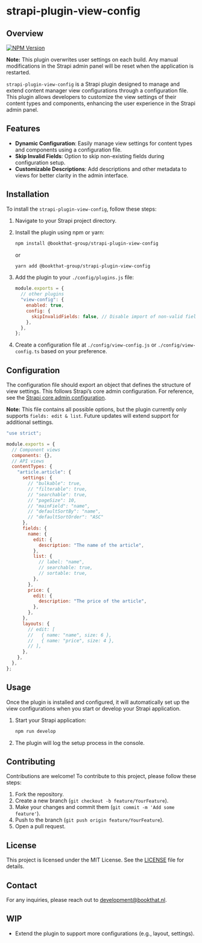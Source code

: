 # strapi-plugin-view-config

## Overview

[![NPM Version](https://img.shields.io/npm/v/@bookthat-group/strapi-plugin-view-config)](https://www.npmjs.com/package/@bookthat-group/strapi-plugin-view-config)

**Note:** This plugin overwrites user settings on each build. Any manual modifications in the Strapi admin panel will be reset when the application is restarted.

`strapi-plugin-view-config` is a Strapi plugin designed to manage and extend content manager view configurations through a configuration file. This plugin allows developers to customize the view settings of their content types and components, enhancing the user experience in the Strapi admin panel.

## Features

- **Dynamic Configuration**: Easily manage view settings for content types and components using a configuration file.
- **Skip Invalid Fields**: Option to skip non-existing fields during configuration setup.
- **Customizable Descriptions**: Add descriptions and other metadata to views for better clarity in the admin interface.

## Installation

To install the `strapi-plugin-view-config`, follow these steps:

1. Navigate to your Strapi project directory.
2. Install the plugin using npm or yarn:

   ```bash
   npm install @bookthat-group/strapi-plugin-view-config
   ```

   or

   ```bash
   yarn add @bookthat-group/strapi-plugin-view-config
   ```

3. Add the plugin to your `./config/plugins.js` file:

   ```javascript
   module.exports = {
     // other plugins
     "view-config": {
       enabled: true,
       config: {
         skipInvalidFields: false, // Disable import of non-valid fields (based on Strapi fields)
       },
     },
   };
   ```

4. Create a configuration file at `./config/view-config.js` or `./config/view-config.ts` based on your preference.

## Configuration

The configuration file should export an object that defines the structure of view settings. This follows Strapi’s core admin configuration. For reference, see the [Strapi core admin configuration](https://github.com/strapi/strapi/blob/fdac61dd05ca665168f51f655f1d165b55ec4231/packages/core/admin/admin/src/types/adminConfiguration.ts#L17).

**Note:** This file contains all possible options, but the plugin currently only supports `fields: edit & list`. Future updates will extend support for additional settings.

```javascript
"use strict";

module.exports = {
  // Component views
  components: {},
  // API views
  contentTypes: {
    "article.article": {
      settings: {
        // "bulkable": true,
        // "filterable": true,
        // "searchable": true,
        // "pageSize": 10,
        // "mainField": "name",
        // "defaultSortBy": "name",
        // "defaultSortOrder": "ASC"
      },
      fields: {
        name: {
          edit: {
            description: "The name of the article",
          },
          list: {
            // label: "name",
            // searchable: true,
            // sortable: true,
          },
        },
        price: {
          edit: {
            description: "The price of the article",
          },
        },
      },
      layouts: {
        // edit: [
        //   { name: "name", size: 6 },
        //   { name: "price", size: 4 },
        // ],
      },
    },
  },
};
```

## Usage

Once the plugin is installed and configured, it will automatically set up the view configurations when you start or develop your Strapi application.

1. Start your Strapi application:

   ```bash
   npm run develop
   ```

2. The plugin will log the setup process in the console.

## Contributing

Contributions are welcome! To contribute to this project, please follow these steps:

1. Fork the repository.
2. Create a new branch (`git checkout -b feature/YourFeature`).
3. Make your changes and commit them (`git commit -m 'Add some feature'`).
4. Push to the branch (`git push origin feature/YourFeature`).
5. Open a pull request.

## License

This project is licensed under the MIT License. See the [LICENSE](LICENSE) file for details.

## Contact

For any inquiries, please reach out to [development@bookthat.nl](mailto:development@bookthat.nl).

## WIP

- Extend the plugin to support more configurations (e.g., layout, settings).
